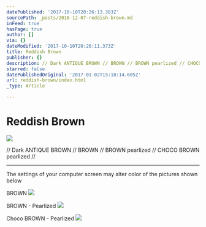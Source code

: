 ```yaml
---
datePublished: '2017-10-10T20:26:13.383Z'
sourcePath: _posts/2016-12-07-reddish-brown.md
inFeed: true
hasPage: true
author: []
via: {}
dateModified: '2017-10-10T20:26:11.373Z'
title: Reddish Brown
publisher: {}
description: // Dark ANTIQUE BROWN // BROWN // BROWN pearlized // CHOCO BROWN pearlized //
starred: false
datePublishedOriginal: '2017-01-02T15:18:14.605Z'
url: reddish-brown/index.html
_type: Article

---
```

# Reddish Brown
![](https://the-grid-user-content.s3-us-west-2.amazonaws.com/e71dbc5f-32f2-4e9d-a1ee-2673b698f9fb.jpg)

// Dark ANTIQUE BROWN // BROWN // BROWN pearlized // CHOCO BROWN pearlized //

---

The settings of your computer screen may alter color of the pictures shown below

BROWN
![](https://the-grid-user-content.s3-us-west-2.amazonaws.com/58bec442-864d-4c39-aac8-c8d31e809a0c.jpg)

BROWN - Pearlized
![](https://the-grid-user-content.s3-us-west-2.amazonaws.com/44b52f64-ab23-4920-a6d8-62579bf171f1.jpg)

Choco BROWN - Pearlized
![](https://the-grid-user-content.s3-us-west-2.amazonaws.com/b12b4804-ae22-415b-9a07-bc330998755d.jpg)
